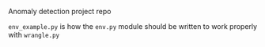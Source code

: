 Anomaly detection project repo

`env_example.py` is how the `env.py` module should be written to work properly with `wrangle.py`
